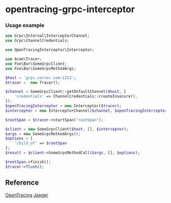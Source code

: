 # opentracing-grpc-interceptor


### Usage example
```php
use Grpc\Internal\InterceptorChannel;
use Grpc\ChannelCredentials;

use OpenTracingInterceptor\Interceptor;

use Acme\Tracer;
use Foo\Bar\SomeGrpcClient;
use Foo\Bar\SomeGrpcMethodArgs;

$host = 'grpc.server.com:1313';
$tracer =  new Tracer();

$channel = SomeGrpcClient::getDefaultChannel($host, [
    'credentials' => ChannelCredentials::createInsecure(),
]);
$openTracingInterceptor = new Interceptor($tracer);
$interceptor = new InterceptorChannel($channel, $openTracingInterceptor);

$rootSpan = $tracer->startSpan("rootSpan");

$client = new SomeGrpcClient($host, [], $interceptor);
$args = new SomeGrpcMethodArgs();
$options = [
    'child_of' => $rootSpan
];
$result = $client->SomeGrpcMethodCall($args, [], $options);

$rootSpan->finish();
$tracer->flush();
```

## Reference

[OpenTracing](https://opentracing.io/)
[Jaeger](https://uber.github.io/jaeger/)
